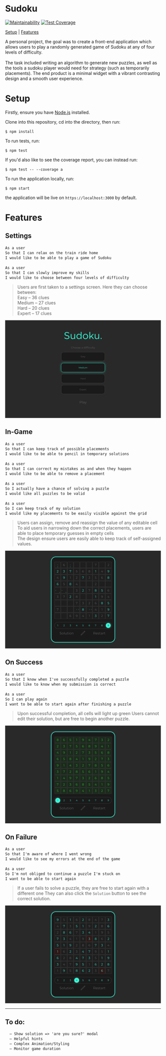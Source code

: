 # Sudoku
[![Maintainability](https://api.codeclimate.com/v1/badges/22821d713c1085d97684/maintainability)](https://codeclimate.com/github/samfolo/sudoku/maintainability) [![Test Coverage](https://api.codeclimate.com/v1/badges/22821d713c1085d97684/test_coverage)](https://codeclimate.com/github/samfolo/sudoku/test_coverage)

[Setup](#setup) | [Features](#features)

A personal project, the goal was to create a front-end application which allows users to play a randomly generated game of Sudoku at any of four levels of difficulty.<br /><br />The task included writing an algorithm to generate new puzzles, as well as the tools a sudoku player would need for strategy (such as temporarily placements).  The end product is a minimal widget with a vibrant contrasting design and a smooth user experience.

# Setup

Firstly, ensure you have <a href="https://nodejs.org">Node.js</a> installed.

Clone into this repository, cd into the directory, then run:
```
$ npm install
```

To run tests, run:
```
$ npm test
```

If you'd also like to see the coverage report, you can instead run:
```
$ npm test -- --coverage a
```

To run the application locally, run:
```
$ npm start
```

the application will be live on `https://localhost:3000` by default.

# Features

## Settings
```
As a user
So that I can relax on the train ride home
I would like to be able to play a game of Sudoku

As a user
So that I can slowly improve my skills
I would like to choose between four levels of difficulty
```

> Users are first taken to a settings screen.  Here they can choose between:<br />
  Easy     – 36 clues<br />
  Medium   – 27 clues<br />
  Hard     – 20 clues<br />
  Expert   – 17 clues<br />

<img src="images/Sudoku Settings Page.png" />

## In-Game
```
As a user
So that I can keep track of possible placements
I would like to be able to pencil in temporary solutions

As a user
So that I can correct my mistakes as and when they happen
I would like to be able to remove a placement

As a user
So I actually have a chance of solving a puzzle
I would like all puzzles to be valid

As a user
So I can keep track of my solution
I would like my placements to be easily visible against the grid
```

> Users can assign, remove and reassign the value of any editable cell<br />
  To aid users in narrowing down the correct placements, users are able to place temporary guesses in empty cells<br />
  The design ensure users are easily able to keep track of self-assigned values.

<img src="images/Sudoku Mid-Game.png" />

## On Success
```
As a user
So that I know when I've successfully completed a puzzle
I would like to know when my submission is correct

As a user
So I can play again
I want to be able to start again after finishing a puzzle
```

> Upon successful completion, all cells will light up green
  Users cannot edit their solution, but are free to begin another puzzle.

<img src="images/Sudoku Success.png" />

## On Failure
```
As a user
So that I'm aware of where I went wrong
I would like to see my errors at the end of the game

As a user
So I'm not obliged to continue a puzzle I'm stuck on
I want to be able to start again
```

> If a user fails to solve a puzzle, they are free to start again with a different one
  They can also click the `Solution` button to see the correct solution.
  
<img src="images/Sudoku Failure.png" />

-------------

## To do:
  ```
    – Show solution => 'are you sure?' modal
    – Helpful hints
    – Complex Animation/Styling
    – Monitor game duration
  ```
